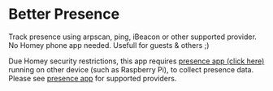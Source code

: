 # Better Presence

Track presence using arpscan, ping, iBeacon or other supported provider.  
No Homey phone app needed. Usefull for guests & others ;)

Due Homey security restrictions, this app requires [presence app (click here)][presence-app] running on other device (such as Raspberry Pi), to collect presence data.  
Please see [presence app][presence-app] for supported providers.

[presence-app]: https://github.com/matjaz/presence-tracker